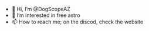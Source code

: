 - 👋 Hi, I’m @DogScopeAZ
- 👀 I’m interested in free astro
- 📫 How to reach me; on the discod, check the website

<!---
DogScopeAZ/DogScopeAZ is a ✨ special ✨ repository because its `README.md` (this file) appears on your GitHub profile.
You can click the Preview link to take a look at your changes.
--->
